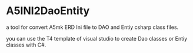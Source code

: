 # A5INI2DaoEntity
a tool for convert A5mk ERD Ini file to DAO and Entiy csharp class files.

you can use the T4 template of visual studio to create Dao classes or Entiy classes with C#.

